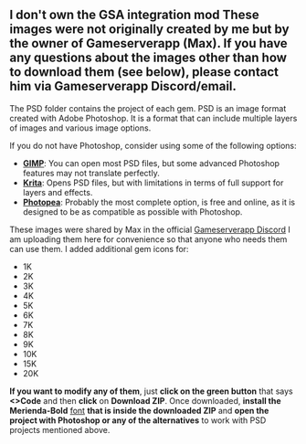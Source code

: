 ## I don't own the GSA integration mod These images were not originally created by me but by the owner of Gameserverapp (Max). If you have any questions about the images other than how to download them (see below), please contact him via Gameserverapp Discord/email.

The PSD folder contains the project of each gem. PSD is an image format created with Adobe Photoshop. It is a format that can include multiple layers of images and various image options.

If you do not have Photoshop, consider using some of the following options:

- **[GIMP](https://www.gimp.org/downloads/)**: You can open most PSD files, but some advanced Photoshop features may not translate perfectly.
- **[Krita](https://krita.org/en/download/)**: Opens PSD files, but with limitations in terms of full support for layers and effects.
- **[Photopea](https://www.photopea.com/)**: Probably the most complete option, is free and online, as it is designed to be as compatible as possible with Photoshop.

These images were shared by Max in the official [Gameserverapp Discord](https://discord.com/channels/315049169071112193/1263085745862606961/1269698586761760840) I am uploading them here for convenience so that anyone who needs them can use them. I added additional gem icons for:
- 1K
- 2K
- 3K
- 4K
- 5K
- 6K
- 7K
- 8K
- 9K
- 10K
- 15K
- 20K

**If you want to modify any of them**, just **click on the green button** that says **<>Code** and then **click** on **Download ZIP**. Once downloaded, **install the Merienda-Bold** [font](https://fonts.google.com/specimen/Merienda) **that is inside the downloaded ZIP** and **open the project with Photoshop or any of the alternatives** to work with PSD projects mentioned above.
